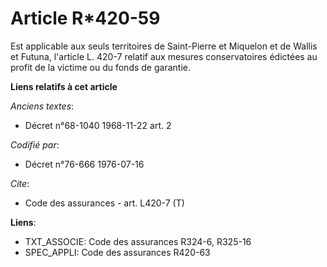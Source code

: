 # Article R*420-59

Est applicable aux seuls territoires de Saint-Pierre et Miquelon et de Wallis et Futuna, l'article L. 420-7 relatif aux
mesures conservatoires édictées au profit de la victime ou du fonds de garantie.

**Liens relatifs à cet article**

_Anciens textes_:

  - Décret n°68-1040 1968-11-22 art. 2

_Codifié par_:

  - Décret n°76-666 1976-07-16

_Cite_:

  - Code des assurances - art. L420-7 (T)

**Liens**:

  - TXT_ASSOCIE: Code des assurances R324-6, R325-16
  - SPEC_APPLI: Code des assurances R420-63
